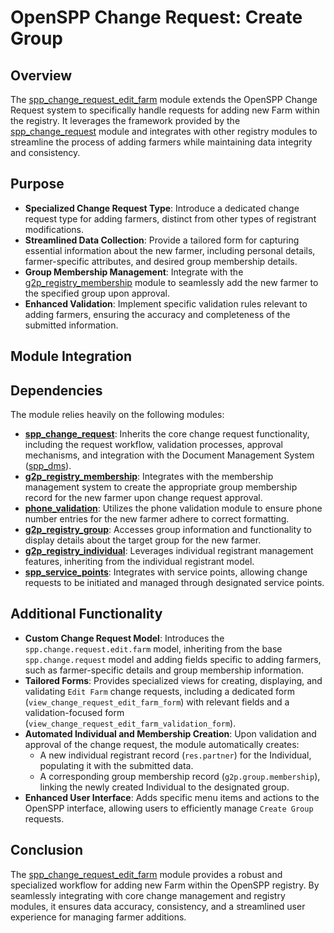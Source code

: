 # OpenSPP Change Request: Create Group

## Overview

The [spp_change_request_edit_farm](spp_change_request_edit_farm) module extends the OpenSPP Change Request system to specifically handle requests for adding new Farm within the registry. It leverages the framework provided by the [spp_change_request](spp_change_request) module and integrates with other registry modules to streamline the process of adding farmers while maintaining data integrity and consistency.

## Purpose

* **Specialized Change Request Type**: Introduce a dedicated change request type for adding farmers, distinct from other types of registrant modifications.
* **Streamlined Data Collection**:  Provide a tailored form for capturing essential information about the new farmer, including personal details, farmer-specific attributes, and desired group membership details.
* **Group Membership Management**:  Integrate with the [g2p_registry_membership](g2p_registry_membership) module to seamlessly add the new farmer to the specified group upon approval.
* **Enhanced Validation**: Implement specific validation rules relevant to adding farmers, ensuring the accuracy and completeness of the submitted information.

## Module Integration

## Dependencies

The module relies heavily on the following modules:

* **[spp_change_request](spp_change_request)**: Inherits the core change request functionality, including the request workflow, validation processes, approval mechanisms, and integration with the Document Management System ([spp_dms](spp_dms)).
* **[g2p_registry_membership](g2p_registry_membership)**: Integrates with the membership management system to create the appropriate group membership record for the new farmer upon change request approval.
* **[phone_validation](phone_validation)**: Utilizes the phone validation module to ensure phone number entries for the new farmer adhere to correct formatting.
* **[g2p_registry_group](g2p_registry_group)**:  Accesses group information and functionality to display details about the target group for the new farmer.
* **[g2p_registry_individual](g2p_registry_individual)**: Leverages individual registrant management features, inheriting from the individual registrant model.
* **[spp_service_points](spp_service_points)**:  Integrates with service points, allowing change requests to be initiated and managed through designated service points.

## Additional Functionality

* **Custom Change Request Model**:  Introduces the `spp.change.request.edit.farm` model, inheriting from the base `spp.change.request` model and adding fields specific to adding farmers, such as farmer-specific details and group membership information.
* **Tailored Forms**: Provides specialized views for creating, displaying, and validating `Edit Farm` change requests, including a dedicated form (`view_change_request_edit_farm_form`) with relevant fields and a validation-focused form (`view_change_request_edit_farm_validation_form`).
* **Automated Individual and Membership Creation**: Upon validation and approval of the change request, the module automatically creates:
    * A new individual registrant record (`res.partner`) for the Individual, populating it with the submitted data.
    * A corresponding group membership record (`g2p.group.membership`), linking the newly created Individual to the designated group.
* **Enhanced User Interface**: Adds specific menu items and actions to the OpenSPP interface, allowing users to efficiently manage `Create Group` requests.

## Conclusion

The [spp_change_request_edit_farm](spp_change_request_edit_farm) module provides a robust and specialized workflow for adding new Farm within the OpenSPP registry. By seamlessly integrating with core change management and registry modules, it ensures data accuracy, consistency, and a streamlined user experience for managing farmer additions.
